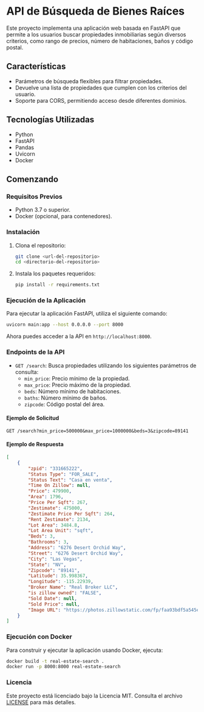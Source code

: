 # API de Búsqueda de Bienes Raíces

Este proyecto implementa una aplicación web basada en FastAPI que permite a los usuarios buscar propiedades inmobiliarias según diversos criterios, como rango de precios, número de habitaciones, baños y código postal.

## Características

- Parámetros de búsqueda flexibles para filtrar propiedades.
- Devuelve una lista de propiedades que cumplen con los criterios del usuario.
- Soporte para CORS, permitiendo acceso desde diferentes dominios.

## Tecnologías Utilizadas

- Python
- FastAPI
- Pandas
- Uvicorn
- Docker

## Comenzando

### Requisitos Previos

- Python 3.7 o superior.
- Docker (opcional, para contenedores).

### Instalación

1. Clona el repositorio:
   ```bash
   git clone <url-del-repositorio>
   cd <directorio-del-repositorio>
   ```

2. Instala los paquetes requeridos:
   ```bash
   pip install -r requirements.txt
   ```

### Ejecución de la Aplicación

Para ejecutar la aplicación FastAPI, utiliza el siguiente comando:
```bash
uvicorn main:app --host 0.0.0.0 --port 8000
```

Ahora puedes acceder a la API en `http://localhost:8000`.

### Endpoints de la API

- `GET /search`: Busca propiedades utilizando los siguientes parámetros de consulta:
  - `min_price`: Precio mínimo de la propiedad.
  - `max_price`: Precio máximo de la propiedad.
  - `beds`: Número mínimo de habitaciones.
  - `baths`: Número mínimo de baños.
  - `zipcode`: Código postal del área.

#### Ejemplo de Solicitud
```http
GET /search?min_price=500000&max_price=1000000&beds=3&zipcode=89141
```

#### Ejemplo de Respuesta
```json
[
    {
        "zpid": "331665222",
        "Status Type": "FOR_SALE",
        "Status Text": "Casa en venta",
        "Time On Zillow": null,
        "Price": 479900,
        "Area": 1796,
        "Price Per Sqft": 267,
        "Zestimate": 475000,
        "Zestimate Price Per Sqft": 264,
        "Rent Zestimate": 2134,
        "Lot Area": 3484.8,
        "Lot Area Unit": "sqft",
        "Beds": 3,
        "Bathrooms": 3,
        "Address": "6276 Desert Orchid Way",
        "Street": "6276 Desert Orchid Way",
        "City": "Las Vegas",
        "State": "NV",
        "Zipcode": "89141",
        "Latitude": 35.998367,
        "Longitude": -115.22939,
        "Broker Name": "Real Broker LLC",
        "is zillow owned": "FALSE",
        "Sold Date": null,
        "Sold Price": null,
        "Image URL": "https://photos.zillowstatic.com/fp/faa93bdf5a545e30d437987caf9ec4c2-p_e.jpg"
    }
]
```

### Ejecución con Docker

Para construir y ejecutar la aplicación usando Docker, ejecuta:
```bash
docker build -t real-estate-search .
docker run -p 8000:8000 real-estate-search
```

### Licencia

Este proyecto está licenciado bajo la Licencia MIT. Consulta el archivo [LICENSE](LICENSE) para más detalles.

